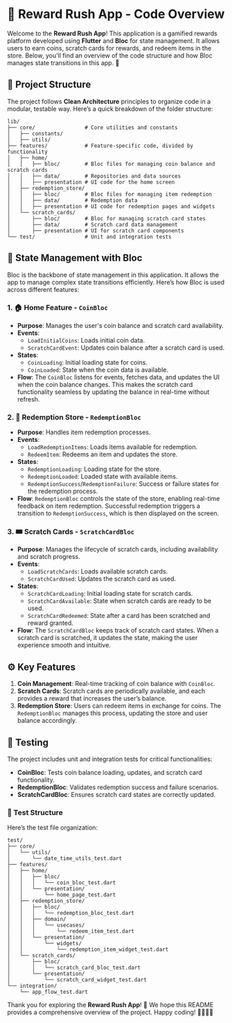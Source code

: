 # 🎉 Reward Rush App - Code Overview

Welcome to the **Reward Rush App**! This application is a gamified rewards platform developed using **Flutter** and **Bloc** for state management. It allows users to earn coins, scratch cards for rewards, and redeem items in the store. Below, you'll find an overview of the code structure and how Bloc manages state transitions in this app. 🚀

## 📂 Project Structure

The project follows **Clean Architecture** principles to organize code in a modular, testable way. Here’s a quick breakdown of the folder structure:

```plaintext
lib/
├── core/                # Core utilities and constants
│   ├── constants/
│   ├── utils/
├── features/            # Feature-specific code, divided by functionality
│   ├── home/
│   │   ├── bloc/        # Bloc files for managing coin balance and scratch cards
│   │   ├── data/        # Repositories and data sources
│   │   ├── presentation # UI code for the home screen
│   ├── redemption_store/
│   │   ├── bloc/        # Bloc files for managing item redemption
│   │   ├── data/        # Redemption data
│   │   ├── presentation # UI code for redemption pages and widgets
│   └── scratch_cards/
│       ├── bloc/        # Bloc for managing scratch card states
│       ├── data/        # Scratch card data management
│       ├── presentation # UI for scratch card components
└── test/                # Unit and integration tests
```

## 🧠 State Management with Bloc

Bloc is the backbone of state management in this application. It allows the app to manage complex state transitions efficiently. Here’s how Bloc is used across different features:

### 1. 🏠 Home Feature - `CoinBloc`

- **Purpose**: Manages the user's coin balance and scratch card availability.
- **Events**:
    - `LoadInitialCoins`: Loads initial coin data.
    - `ScratchCardEvent`: Updates coin balance after a scratch card is used.
- **States**:
    - `CoinLoading`: Initial loading state for coins.
    - `CoinLoaded`: State when the coin data is available.
- **Flow**: The `CoinBloc` listens for events, fetches data, and updates the UI when the coin balance changes. This makes the scratch card functionality seamless by updating the balance in real-time without refresh.

### 2. 🎁 Redemption Store - `RedemptionBloc`

- **Purpose**: Handles item redemption processes.
- **Events**:
    - `LoadRedemptionItems`: Loads items available for redemption.
    - `RedeemItem`: Redeems an item and updates the store.
- **States**:
    - `RedemptionLoading`: Loading state for the store.
    - `RedemptionLoaded`: Loaded state with available items.
    - `RedemptionSuccess`/`RedemptionFailure`: Success or failure states for the redemption process.
- **Flow**: `RedemptionBloc` controls the state of the store, enabling real-time feedback on item redemption. Successful redemption triggers a transition to `RedemptionSuccess`, which is then displayed on the screen.

### 3. 🎟️ Scratch Cards - `ScratchCardBloc`

- **Purpose**: Manages the lifecycle of scratch cards, including availability and scratch progress.
- **Events**:
    - `LoadScratchCards`: Loads available scratch cards.
    - `ScratchCardUsed`: Updates the scratch card as used.
- **States**:
    - `ScratchCardLoading`: Initial loading state for scratch cards.
    - `ScratchCardAvailable`: State when scratch cards are ready to be used.
    - `ScratchCardRedeemed`: State after a card has been scratched and reward granted.
- **Flow**: The `ScratchCardBloc` keeps track of scratch card states. When a scratch card is scratched, it updates the state, making the user experience smooth and intuitive.

## ⚙️ Key Features

1. **Coin Management**: Real-time tracking of coin balance with `CoinBloc`.
2. **Scratch Cards**: Scratch cards are periodically available, and each provides a reward that increases the user’s balance.
3. **Redemption Store**: Users can redeem items in exchange for coins. The `RedemptionBloc` manages this process, updating the store and user balance accordingly.

## 🧪 Testing

The project includes unit and integration tests for critical functionalities:

- **CoinBloc**: Tests coin balance loading, updates, and scratch card functionality.
- **RedemptionBloc**: Validates redemption success and failure scenarios.
- **ScratchCardBloc**: Ensures scratch card states are correctly updated.

### 📑 Test Structure

Here’s the test file organization:

```plaintext
test/
├── core/
│   └── utils/
│       └── date_time_utils_test.dart
├── features/
│   ├── home/
│   │   ├── bloc/
│   │   │   └── coin_bloc_test.dart
│   │   └── presentation/
│   │       └── home_page_test.dart
│   ├── redemption_store/
│   │   ├── bloc/
│   │   │   └── redemption_bloc_test.dart
│   │   ├── domain/
│   │   │   └── usecases/
│   │   │       └── redeem_item_test.dart
│   │   └── presentation/
│   │       └── widgets/
│   │           └── redemption_item_widget_test.dart
│   └── scratch_cards/
│       ├── bloc/
│       │   └── scratch_card_bloc_test.dart
│       └── presentation/
│           └── scratch_card_widget_test.dart
└── integration/
    └── app_flow_test.dart
```


Thank you for exploring the **Reward Rush App**! 🎉 We hope this README provides a comprehensive overview of the project. Happy coding! 👨‍💻👩‍💻


